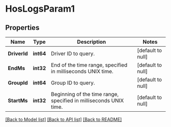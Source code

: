 # HosLogsParam1

## Properties
Name | Type | Description | Notes
------------ | ------------- | ------------- | -------------
**DriverId** | **int64** | Driver ID to query. | [default to null]
**EndMs** | **int32** | End of the time range, specified in milliseconds UNIX time. | [default to null]
**GroupId** | **int64** | Group ID to query. | [default to null]
**StartMs** | **int32** | Beginning of the time range, specified in milliseconds UNIX time. | [default to null]

[[Back to Model list]](../README.md#documentation-for-models) [[Back to API list]](../README.md#documentation-for-api-endpoints) [[Back to README]](../README.md)



